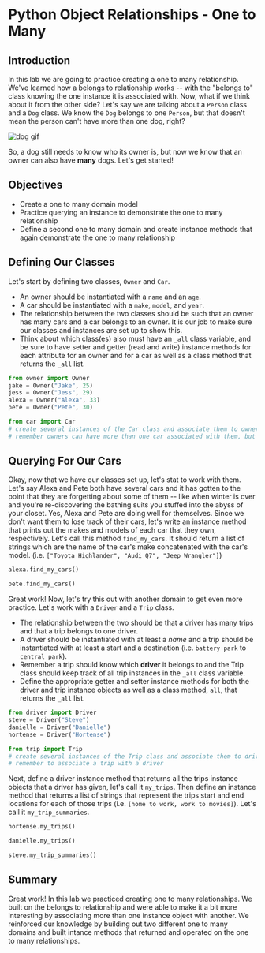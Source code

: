 
# Python Object Relationships - One to Many

## Introduction
In this lab we are going to practice creating a one to many relationship. We've learned how a belongs to relationship works -- with the "belongs to" class knowing the one instance it is associated with. Now, what if we think about it from the other side? Let's say we are talking about a `Person` class and a `Dog` class. We know the `Dog` belongs to one `Person`, but that doesn't mean the person can't have more than one dog, right?

![dog gif](https://s3.amazonaws.com/learn-verified/data-science-assets/two-dogs.gif)

So, a dog still needs to know who its owner is, but now we know that an owner can also have **many** dogs. Let's get started!

## Objectives
* Create a one to many domain model
* Practice querying an instance to demonstrate the one to many relationship
* Define a second one to many domain and create instance methods that again demonstrate the one to many relationship

## Defining Our Classes

Let's start by defining two classes, `Owner` and `Car`. 
* An owner should be instantiated with a `name` and an `age`. 
* A car should be instantiated with a `make`, `model`, and `year`. 
* The relationship between the two classes should be such that an owner has many cars and a car belongs to an owner. It is our job to make sure our classes and instances are set up to show this. 
* Think about which class(es) also must have an `_all` class variable, and be sure to have setter and getter (read and write) instance methods for each attribute for an owner and for a car as well as a class method that returns the `_all` list.


```python
from owner import Owner
jake = Owner("Jake", 25)
jess = Owner("Jess", 29)
alexa = Owner("Alexa", 33)
pete = Owner("Pete", 30)
```


```python
from car import Car
# create several instances of the Car class and associate them to owners. 
# remember owners can have more than one car associated with them, but a car can only have one owner
```

## Querying For Our Cars

Okay, now that we have our classes set up, let's stat to work with them. Let's say Alexa and Pete both have several cars and it has gotten to the point that they are forgetting about some of them -- like when winter is over and you're re-discovering the bathing suits you stuffed into the abyss of your closet. Yes, Alexa and Pete are doing well for themselves.
Since we don't want them to lose track of their cars, let's write an instance method that prints out the makes and models of each car that they own, respectively. Let's call this method `find_my_cars`. It should return a list of strings which are the name of the car's make concatenated with the car's model. (i.e. `["Toyota Highlander", "Audi Q7", "Jeep Wrangler"]`)


```python
alexa.find_my_cars()
```


```python
pete.find_my_cars()
```

Great work! Now, let's try this out with another domain to get even more practice. Let's work with a `Driver` and a `Trip` class. 
* The relationship between the two should be that a driver has many trips and that a trip belongs to one driver. 
* A driver should be instantiated with at least a *name* and a trip should be instantiated with at least a start and a destination (i.e. `battery park` to `central park`). 
* Remember a trip should know which **driver** it belongs to and the Trip class should keep track of all trip instances in the `_all` class variable. 
* Define the appropriate getter and setter instance methods for both the driver and trip instance objects as well as a class method, `all`, that returns the `_all` list. 


```python
from driver import Driver
steve = Driver("Steve")
danielle = Driver("Danielle")
hortense = Driver("Hortense")
```


```python
from trip import Trip
# create several instances of the Trip class and associate them to drivers. 
# remember to associate a trip with a driver
```

Next, define a driver instance method that returns all the trips instance objects that a driver has given, let's call it `my_trips`. Then define an instance method that returns a list of strings that represent the trips start and end locations for each of those trips (i.e. `[home to work, work to movies]`). Let's call it `my_trip_summaries`.


```python
hortense.my_trips()
```


```python
danielle.my_trips()
```


```python
steve.my_trip_summaries()
```

## Summary
Great work! In this lab we practiced creating one to many relationships. We built on the belongs to relationship and were able to make it a bit more interesting by associating more than one instance object with another. We reinforced our knowledge by building out two different one to many domains and built intance methods that returned and operated on the one to many relationships. 
